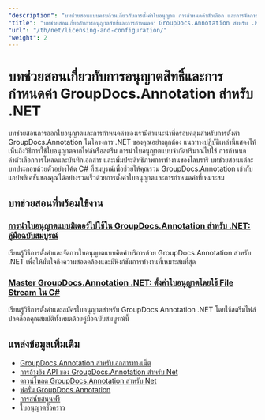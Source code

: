 ```yaml
---
"description": "บทช่วยสอนแบบครบถ้วนเกี่ยวกับการตั้งค่าใบอนุญาต การกำหนดค่าตัวเลือก และการจัดการ GroupDocs.Annotation ในแอปพลิเคชัน .NET"
"title": "บทช่วยสอนเกี่ยวกับการอนุญาตสิทธิ์และการกำหนดค่า GroupDocs.Annotation สำหรับ .NET"
"url": "/th/net/licensing-and-configuration/"
"weight": 2
---
```


# บทช่วยสอนเกี่ยวกับการอนุญาตสิทธิ์และการกำหนดค่า GroupDocs.Annotation สำหรับ .NET

บทช่วยสอนการออกใบอนุญาตและการกำหนดค่าของเรามีคำแนะนำที่ครอบคลุมสำหรับการตั้งค่า GroupDocs.Annotation ในโครงการ .NET ของคุณอย่างถูกต้อง แนวทางปฏิบัติเหล่านี้แสดงให้เห็นถึงวิธีการใช้ใบอนุญาตจากไฟล์หรือสตรีม การนำใบอนุญาตแบบจำกัดปริมาณไปใช้ การกำหนดค่าตัวเลือกการโหลดและบันทึกเอกสาร และเพิ่มประสิทธิภาพการทำงานของไลบรารี บทช่วยสอนแต่ละบทประกอบด้วยตัวอย่างโค้ด C# ที่สมบูรณ์เพื่อช่วยให้คุณรวม GroupDocs.Annotation เข้ากับแอปพลิเคชันของคุณได้อย่างรวดเร็วด้วยการตั้งค่าใบอนุญาตและการกำหนดค่าที่เหมาะสม

## บทช่วยสอนที่พร้อมใช้งาน

### [การนำใบอนุญาตแบบมิเตอร์ไปใช้ใน GroupDocs.Annotation สำหรับ .NET: คู่มือฉบับสมบูรณ์](./implement-metered-license-groupdocs-annotation-net/)
เรียนรู้วิธีการตั้งค่าและจัดการใบอนุญาตแบบคิดค่าบริการด้วย GroupDocs.Annotation สำหรับ .NET เพื่อให้มั่นใจถึงความสอดคล้องและมีฟังก์ชันการทำงานที่เหมาะสมที่สุด

### [Master GroupDocs.Annotation .NET: ตั้งค่าใบอนุญาตโดยใช้ File Stream ใน C#](./master-groupdocs-annotation-net-license-file-stream/)
เรียนรู้วิธีการตั้งค่าและสมัครใบอนุญาตสำหรับ GroupDocs.Annotation .NET โดยใช้สตรีมไฟล์ ปลดล็อกคุณสมบัติทั้งหมดด้วยคู่มือฉบับสมบูรณ์นี้

## แหล่งข้อมูลเพิ่มเติม

- [GroupDocs.Annotation สำหรับเอกสารทางเน็ต](https://docs.groupdocs.com/annotation/net/)
- [การอ้างอิง API ของ GroupDocs.Annotation สำหรับ Net](https://reference.groupdocs.com/annotation/net/)
- [ดาวน์โหลด GroupDocs.Annotation สำหรับ Net](https://releases.groupdocs.com/annotation/net/)
- [ฟอรั่ม GroupDocs.Annotation](https://forum.groupdocs.com/c/annotation)
- [การสนับสนุนฟรี](https://forum.groupdocs.com/)
- [ใบอนุญาตชั่วคราว](https://purchase.groupdocs.com/temporary-license/)
